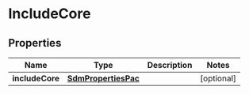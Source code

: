 
# IncludeCore

## Properties
Name | Type | Description | Notes
------------ | ------------- | ------------- | -------------
**includeCore** | [**SdmPropertiesPac**](SdmPropertiesPac.md) |  |  [optional]



